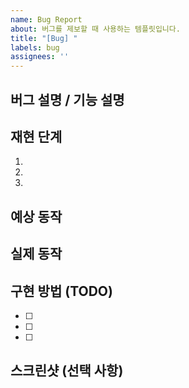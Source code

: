 ```yaml
---
name: Bug Report
about: 버그를 제보할 때 사용하는 템플릿입니다.
title: "[Bug] "
labels: bug
assignees: ''
---
```


## 버그 설명 / 기능 설명

<!-- 이슈에서 다루는 문제나 기능에 대해 간략히 설명하세요. -->
<!-- 예시: 로그인 버튼 클릭 시 앱이 충돌하는 문제 -->

## 재현 단계

<!-- 버그가 발생하는 단계별 절차를 나열하세요. -->
<!-- 예시:

1. 앱을 실행한다.
2. 로그인 화면으로 이동한다.
3. 유효하지 않은 이메일로 로그인 시도한다.
4. 앱이 충돌한다.
-->
1. 
2. 
3. 

## 예상 동작

<!-- 이슈가 해결되었을 때 기대되는 동작을 설명하세요. -->
<!-- 예시: 로그인 시 이메일이 유효하지 않으면 오류 메시지가 표시되어야 한다. -->

## 실제 동작

<!-- 현재 발생하는 문제를 설명하세요. -->
<!-- 예시: 로그인 시 앱이 크래시가 발생한다. -->

## 구현 방법 (TODO)

<!-- 문제를 해결하기 위한 작업 항목을 TODO 형식으로 나열하세요. -->

- [ ]  
- [ ]  
- [ ]  

## 스크린샷 (선택 사항)

<!-- 버그 화면이나 기능의 스크린샷을 추가해 주세요. -->